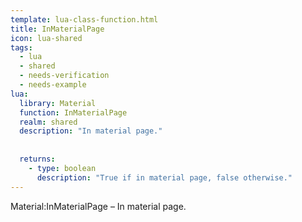 ```yaml
---
template: lua-class-function.html
title: InMaterialPage
icon: lua-shared
tags:
  - lua
  - shared
  - needs-verification
  - needs-example
lua:
  library: Material
  function: InMaterialPage
  realm: shared
  description: "In material page."
  
  
  returns:
    - type: boolean
      description: "True if in material page, false otherwise."
---
```


<div class="lua__search__keywords">
Material:InMaterialPage &#x2013; In material page.
</div>

